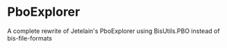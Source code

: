 # PboExplorer
A complete rewrite of Jetelain's PboExplorer using BisUtils.PBO instead of bis-file-formats
